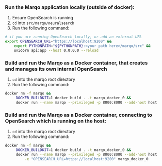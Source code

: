 ### Run the Marqo application locally (outside of docker):

1. Ensure OpenSearch is running
2. `cd` into `src/marqo/neuralsearch`
3. Run the following command:
```bash
# if you are running OpenSearch locally, or add an external URL 
export OPENSEARCH_URL="https://localhost:9200" && 
    export PYTHONPATH="${PYTHONPATH}:<your path here>/marqo/src" &&
    uvicorn api:app --host 0.0.0.0 --reload
```

### Build and run the Marqo as a Docker container, that creates and manages its own internal OpenSearch 
1. `cd` into the marqo root directory
2. Run the following command:
```bash
docker rm -f marqo &&
     DOCKER_BUILDKIT=1 docker build . -t marqo_docker_0 && 
     docker run --name marqo --privileged -p 8000:8000 --add-host host.docker.internal:host-gateway marqo_docker_0
```

### Build and run the Marqo as a Docker container, connecting to OpenSearch which is running on the host:
1. `cd` into the marqo root directory
2. Run the following command:
```bash
docker rm -f marqo &&
     DOCKER_BUILDKIT=1 docker build . -t marqo_docker_0 && 
     docker run --name marqo --privileged -p 8000:8000 --add-host host.docker.internal:host-gateway \
         -e "OPENSEARCH_URL=https://localhost:9200" marqo_docker_0
```
